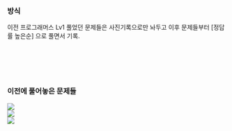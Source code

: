 ### 방식
이전 프로그래머스 Lv1 풀었던 문제들은 사진기록으로만 놔두고 이후 문제들부터 [정답률 높은순] 으로 풀면서 기록.

</br></br></br></br>
### 이전에 풀어놓은 문제들
<image src = "pictures/2.png">
</br>
<image src = "pictures/3.png">
</br>
<image src = "pictures/4.png">
